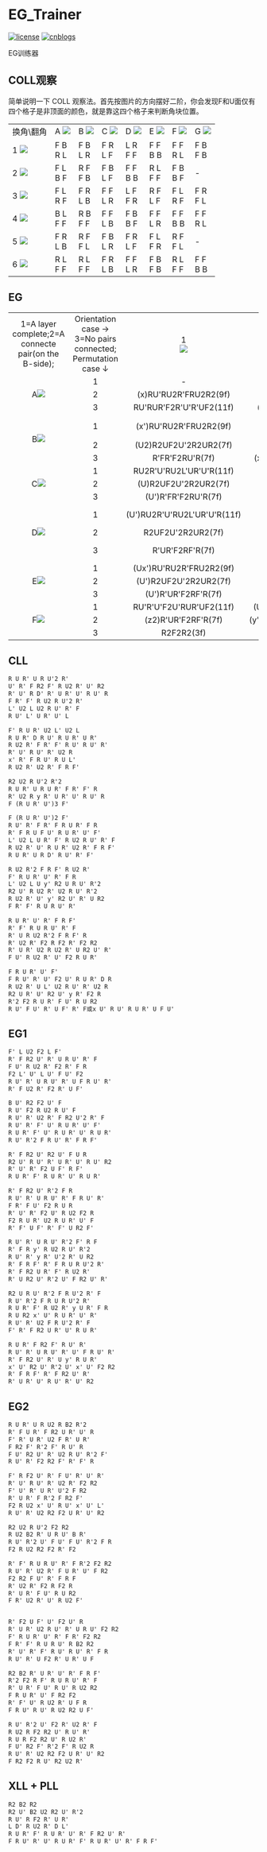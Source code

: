 # EG_Trainer
[![license](https://img.shields.io/github/license/MuGemSt/EG_Trainer.svg)](https://github.com/MuGemSt/EG_Trainer/blob/master/LICENSE)
[![cnblogs](https://img.shields.io/badge/cnblogs-18608067-075db3.svg)](https://www.cnblogs.com/Genius-Society/p/18608067)

EG训练器

## COLL观察
简单说明一下 COLL 观察法。首先按图片的方向摆好二阶，你会发现F和U面仅有四个格子是非顶面的颜色，就是靠这四个格子来判断角块位置。

<table>
    <tr>
        <td>换角\翻角</td>
        <td>A <img src="./src/image003.png"></td>
        <td>B <img src="./src/image005.png"></td>
        <td>C <img src="./src/image007.png"></td>
        <td>D <img src="./src/image009.png"></td>
        <td>E <img src="./src/image011.png"></td>
        <td>F <img src="./src/image013.png"></td>
        <td>G <img src="./src/image015.png"></td>
    </tr>
    <tr>
        <td>1 <img src="./src/image001.png"></td>
        <td>F B<br>R L</td>
        <td>F B<br>L R</td>
        <td>F R<br>L F</td>
        <td>L R<br>F F</td>
        <td>F F<br>B B</td>
        <td>F F<br>R L</td>
        <td>F B<br>F B</td>
    </tr>
    <tr>
        <td>2 <img src="./src/image017.png"></td>
        <td>F L<br>B F</td>
        <td>R F<br>F B</td>
        <td>F B<br>L F</td>
        <td>F F<br>B B</td>
        <td>R L<br>F F</td>
        <td>F B<br>B F</td>
        <td>-</td>
    </tr>
    <tr>
        <td>3 <img src="./src/image019.png"></td>
        <td>F L<br>R F</td>
        <td>F R<br>L B</td>
        <td>F F<br>L R</td>
        <td>L F<br>F R</td>
        <td>R F<br>L F</td>
        <td>F L<br>R F</td>
        <td>F R<br>F L</td>
    </tr>
    <tr>
        <td>4 <img src="./src/image021.png"></td>
        <td>B L<br>F F</td>
        <td>R B<br>F F</td>
        <td>F F<br>L B</td>
        <td>F B<br>B F</td>
        <td>F F<br>L R</td>
        <td>F F<br>B B</td>
        <td>F F<br>R L</td>
    </tr>
    <tr>
        <td>5 <img src="./src/image023.png"></td>
        <td>F R<br>L B</td>
        <td>R F<br>F L</td>
        <td>F B<br>L R</td>
        <td>F R<br>L F</td>
        <td>F L<br>F R</td>
        <td>R F<br>F L</td>
        <td>-</td>
    </tr>
    <tr>
        <td>6 <img src="./src/image025.png"></td>
        <td>R L<br>F F</td>
        <td>R L<br>F F</td>
        <td>F R<br>L B</td>
        <td>F F<br>L R</td>
        <td>F B<br>F B</td>
        <td>R L<br>F F</td>
        <td>F F<br>B B</td>
    </tr>
</table>

## EG
<table style="text-align: center;">
    <tr>
        <td>1=A layer complete;2=A connecte pair(on the B-side);</td>
        <td>Orientation case →<br>3=No pairs connected;<br>Permutation case ↓</td>
        <td>1<br><img src="./src/image027.png"></td>
        <td>2<br><img src="./src/image029.png"></td>
        <td>3<br><img src="./src/image031.png"></td>
        <td>4<br><img src="./src/image033.png"></td>
        <td>5<br><img src="./src/image035.png"></td>
        <td>6<br><img src="./src/image037.png"></td>
        <td>7<br><img src="./src/image039.png"></td>
        <td>8<br><img src="./src/image041.png"></td>
    </tr>
    <tr>
        <td rowspan="3">A<img src="./src/image027.png"></td>
        <td>1</td>
        <td>-</td>
        <td>RU&#39;2R&#39;U&#39;RU&#39;R&#39;(7f)</td>
        <td>R&#39;F2RUR&#39;FR(7f)</td>
        <td>(U&#39;)R2U&#39;RU2R&#39;U2RU&#39;R2(9f)</td>
        <td>RUR&#39;FU&#39;RU&#39;R&#39;U2F2(10f)</td>
        <td>R&#39;F2U2RUR&#39;UF&#39;R(9f)</td>
        <td>(U)FRUR&#39;U&#39;RUR&#39;U&#39;F&#39;(9f)</td>
        <td>R2U2RU2R2(5f)</td>
    </tr>
    <tr>
        <td>2</td>
        <td>(x)RU&#39;RU2R&#39;FRU2R2(9f)</td>
        <td>(U&#39;x)URU2R2F2U2RUR&#39;(9f)</td>
        <td>(U)R2U&#39;RU2R2F&#39;U&#39;F(8f)</td>
        <td>(U)R2UFU2R&#39;URU&#39;B(9f)</td>
        <td>R&#39;FUF&#39;R2URU2R2F (10f)</td>
        <td>R&#39;FU&#39;F&#39;R2U&#39;B2U2R&#39;F&#39;(10f)</td>
        <td>(x)URU2RU2F2R&#39;F&#39;R2 (9f)</td>
        <td>RU&#39;RF&#39;R&#39;FR2F(8f)</td>
    </tr>
    <tr>
        <td>3</td>
        <td>RU&#39;RUR&#39;F2R&#39;U&#39;R&#39;UF2(11f)</td>
        <td>(z&#39;)U2R&#39;UR&#39;F2UR&#39;FR2B(10f)</td>
        <td>R&#39;F2U&#39;FU2F&#39;U&#39;F2U&#39;R (10f)</td>
        <td>(x&#39;)U&#39;R&#39;FU&#39;RU2F&#39;RUR&#39;(10f)</td>
        <td>FRUR&#39;U&#39;FR&#39;2F2(8f)</td>
        <td>F2RU&#39;R&#39;FU&#39;R2B2R&#39;(9f)</td>
        <td>RU&#39;R2U&#39;F2R&#39;U2R&#39;F(9f)</td>
        <td>F2RU2R2F2R&#39;F2(7f)</td>
    </tr>
    <tr>
        <td rowspan="3">B<img src="./src/image045.png"></td>
        <td>1</td>
        <td>(x&#39;)RU&#39;RU2R&#39;FRU2R2(9f)</td>
        <td>(U)R&#39;FRF&#39;RUR&#39;(7f)</td>
        <td>(U&#39;)RU&#39;L&#39;UR&#39;U&#39;L(7f)</td>
        <td>(U&#39;)F&#39;RUR&#39;U&#39;R&#39;FR(8f)</td>
        <td>RU&#39;R&#39;U2R&#39;FRF2U2F(10f)</td>
        <td>(U2)R&#39;F&#39;RURU&#39;R&#39;F(8f)</td>
        <td>(U&#39;)R&#39;F2U2y&#39;R&#39;U2RU2RB(9f)</td>
        <td>（U2）RU&#39;R&#39;FU2R2FRU&#39;R(10f)</td>
    </tr>
    <tr>
        <td>2</td>
        <td>(U2)R2UF2U&#39;2R2UR2(7f)</td>
        <td>R&#39;URF2U2F&#39;UF2R2(9f)</td>
        <td>R&#39;FR&#39;F2R&#39;U&#39;F2R2FB(10f)</td>
        <td>R&#39;U2R&#39;F&#39;R2xU&#39;R&#39;U </td>
        <td>(U2)F2U&#39;FU2FRUR&#39; (8f)</td>
        <td>(U2)R&#39;U2FRF&#39;R&#39;FU&#39;R&#39;(9f)</td>
        <td>RU&#39;R&#39;URU&#39;R&#39;FRU&#39;R&#39;(11f)</td>
        <td>(U)R&#39;U&#39;R&#39;F2UF&#39;RF&#39;(8f)</td>
    </tr>
    <tr>
        <td>3</td>
        <td>R&#39;FR&#39;F2RU&#39;R(7f)</td>
        <td>(x)R&#39;UR&#39;UF2R2U&#39;B2R2U&#39;(10f) </td>
        <td>(U)RU2R&#39;F2R&#39;UR&#39;F(8f)</td>
        <td>(U&#39;)R2FU2FRUR2U&#39;R(9f)</td>
        <td>(x)R2U2R&#39;FU&#39;R&#39;U&#39;R&#39;F(9f)</td>
        <td>FU&#39;R2U&#39;R&#39;UR2F&#39;(8f)</td>
        <td>R&#39;UF&#39;RUR&#39;U2F2R(9f)</td>
        <td>(U2)R&#39;U2R&#39;FR2FR2UF&#39;(9f)</td>
    </tr>
    <tr>
        <td rowspan="3">C<img src="./src/image047.png"></td>
        <td>1</td>
        <td>RU2R&#39;U&#39;RU2L&#39;UR&#39;U&#39;R(11f)</td>
        <td>(U&#39;)R2FRU2F&#39;U2R&#39;F&#39;R2 (9f)</td>
        <td>(U&#39;)R&#39;F2RU2RU&#39;R&#39;F(8f)</td>
        <td>(U&#39;)R&#39;F2R2U2R&#39;UR&#39;F2RF&#39;(10f)</td>
        <td>FU&#39;RUR&#39;U&#39;F&#39;U2y&#39;RU&#39;R&#39;(11f)</td>
        <td>R&#39;F2R&#39;F2RU2R&#39;F2R2(9f)</td>
        <td>RU2R2FRU2y&#39;R&#39;U&#39;R2U&#39;R&#39;(11f)</td>
        <td>(U2)R&#39;U&#39;F2U&#39;F2UF2U2R(9f)</td>
    </tr>
    <tr>
        <td>2</td>
        <td>(U)R2UF2U&#39;2R2UR2(7f)</td>
        <td>R&#39;U&#39;R&#39;F&#39;UF2R2U&#39;R&#39;(9f)</td>
        <td>(U)R&#39;FU2R2BU&#39;(6f)</td>
        <td>FU&#39;RU&#39;R&#39;U&#39;F2R&#39;FR(10f)</td>
        <td>RU&#39;R&#39;FRU&#39;R2FR (9f)</td>
        <td>RU2R2FR&#39;FU&#39;F&#39;R2 (9f)</td>
        <td>R2U&#39;R2U&#39;FR2F2U&#39;RF(10f)</td>
        <td>(U2)RUR&#39;F&#39;RUR&#39;U&#39;RUR&#39;(11f)</td>
    </tr>
    <tr>
        <td>3</td>
        <td>(U&#39;)R&#39;FR&#39;F2RU&#39;R(7f)</td>
        <td>(U2)RUR&#39;UF2R&#39;UR&#39;F (9f)</td>
        <td>(x)U2R&#39;U2FU&#39;FUL(8f)</td>
        <td>(U&#39;)B&#39;U2R&#39;URU2B&#39;R2F2 </td>
        <td>(x)RU&#39;RBU2R&#39;FR&#39;FD (10f)</td>
        <td>R&#39;U&#39;F2U2F&#39;U&#39;FU&#39;FR (10f)</td>
        <td>RU2R&#39;UR2F2R&#39;U&#39;R&#39; (9f)</td>
        <td>R&#39;F2U2RU&#39;R&#39;FU&#39;R(9f)</td>
    </tr>
    <tr>
        <td rowspan="3">D<img src="./src/image049.png"></td>
        <td>1</td>
        <td>(U&#39;)RU2R&#39;U&#39;RU2L&#39;UR&#39;U&#39;R(11f)</td>
        <td>(U)F&#39;RUR&#39;U2R&#39;F2R(8f)</td>
        <td>(U&#39;)FR&#39;F&#39;RU&#39;2RU2R&#39;(8f)</td>
        <td>RU&#39;R&#39;U2F2U&#39;F&#39;DRU&#39;R</td>
        <td>(U2)R&#39;FU&#39;F&#39;RU&#39;R&#39;U2FR (10f)</td>
        <td>RUR&#39;U&#39;R&#39;FRF&#39;(8f)</td>
        <td>(U&#39;)R&#39;UR&#39;F&#39;R2U2F&#39;RUR&#39;(10f)</td>
        <td>RU&#39;R&#39;FU2R2FRU&#39;R(10f)</td>
    </tr>
    <tr>
        <td>2</td>
        <td>R2UF2U&#39;2R2UR2(7f)</td>
        <td>(z&#39;)U&#39;R&#39;F2U&#39;F2U2RF&#39;</td>
        <td>(U2)RU&#39;R&#39;F2U2FU&#39;F2(8f)</td>
        <td>(z&#39;)R2URU&#39;R2U&#39;F&#39;U&#39;F2 (9f)</td>
        <td>(U2)R&#39;FRU&#39;F2D&#39;LU&#39;R(9f)</td>
        <td>R2FR&#39;U&#39;R2U&#39;FR(8f)</td>
        <td>(x)UR&#39;U2RUF2U&#39;FRU&#39; (10f)</td>
        <td>(U&#39;)R&#39;U&#39;R&#39;F2UF&#39;RF&#39;(8f)</td>
    </tr>
    <tr>
        <td>3</td>
        <td>R&#39;UR&#39;F2RF&#39;R(7f)</td>
        <td>(x)F&#39;L&#39;U&#39;FU&#39;R2BR2(8f)</td>
        <td>(U&#39;)RU&#39;R&#39;UR2FU&#39;FUR&#39;(10f)</td>
        <td>(U&#39;)RU2R&#39;U2F&#39;U&#39;FR2F2B2 (10f)</td>
        <td>FU&#39;F&#39;R&#39;U2RU2R&#39;F2R(10f)</td>
        <td>FRUFU2FU2R&#39;F2 (9f)</td>
        <td>R2URUF2R&#39;UR&#39;UF&#39; (10f)</td>
        <td>R&#39;U2R&#39;FR2FR2UF&#39;(9f)</td>
    </tr>
    <tr>
        <td rowspan="3">E<img src="./src/image051.png"></td>
        <td>1</td>
        <td>(Ux&#39;)RU&#39;RU2R&#39;FRU2R2(9f)</td>
        <td>(U)RU&#39;2R&#39;U&#39;2R&#39;FRF&#39;(8f)</td>
        <td>(U&#39;)R2FRU2FU2R&#39;F&#39;R2(9f)</td>
        <td>(U2x&#39;)UR&#39;U&#39;LURU&#39;R&#39;(8f)</td>
        <td>(U&#39;)R&#39;U2F&#39;RU&#39;R&#39;FU2FR(10f)</td>
        <td>(z)RU2R&#39;U&#39;RU2L&#39;UR&#39;U&#39;R(11f)</td>
        <td>(U&#39;)R&#39;F2RU2RU&#39;R2F&#39;RUF(11f)</td>
        <td>R&#39;U&#39;F2U&#39;F2UF2U2R(9f)</td>
    </tr>
    <tr>
        <td>2</td>
        <td>(U&#39;)R2UF2U&#39;2R2UR2(7f)</td>
        <td>(z&#39;)RU&#39;R2U&#39;FU2R&#39;F2R (9f)</td>
        <td>(U2)R2FU&#39;RU&#39;RU&#39;B2(8f)</td>
        <td>R&#39;U2F2R&#39;FDRU&#39;R(9f)</td>
        <td>FRU2R&#39;F2RU2R&#39;F&#39;(9f)</td>
        <td>F&#39;RU2R&#39;F&#39;U2RUR&#39;(9f)</td>
        <td>(x)R&#39;U2RU&#39;FRF&#39;UF2U&#39; (10f)</td>
        <td>RUR&#39;F&#39;RUR&#39;U&#39;RUR&#39;(11f)</td>
    </tr>
    <tr>
        <td>3</td>
        <td>(U&#39;)R&#39;UR&#39;F2RF&#39;R(7f)</td>
        <td>(x)R2U&#39;R2U&#39;FRU2R&#39;F(9f)</td>
        <td>(U&#39;)R&#39;UR&#39;FR2U&#39;BU&#39;B&#39;(9f)</td>
        <td>(U2)R&#39;U2FU&#39;F&#39;U2F&#39;R(8f)</td>
        <td>R&#39;U&#39;R&#39;F2R2U2R&#39;FR(9f)</td>
        <td>R&#39;F2R&#39;F2RU2R (7f)</td>
        <td>RUR&#39;UR2F2R&#39;U2R&#39; (9f)</td>
        <td>(U2)R&#39;F2U2RU&#39;R&#39;FU&#39;R(9f)</td>
    </tr>
    <tr>
        <td rowspan="3">F<img src="./src/image053.png"></td>
        <td>1</td>
        <td>RU&#39;R&#39;U&#39;F2U&#39;RUR&#39;UF2(11f)</td>
        <td>(U&#39;)R U2R&#39;FR&#39;F&#39;RU&#39;R U&#39;R&#39;(11f)</td>
        <td>(U&#39;)F&#39;RU2R&#39;FU2F&#39;U&#39;F2(9f)</td>
        <td>(U)RU2R&#39;FRU2R2FR (9f)</td>
        <td>FRUR&#39;U&#39;F&#39;(6f)</td>
        <td>(U2)R2U2RU2R&#39;FRF&#39;U&#39;R&#39;(10f)</td>
        <td>(U&#39;)F2R2U&#39;R2FU2FR2U&#39;R2(10f)</td>
        <td>(y&#39;x&#39;)R2UF2U&#39;2R2UR2(7f)</td>
    </tr>
    <tr>
        <td>2</td>
        <td>(z2)R&#39;UR&#39;F2RF&#39;R(7f)</td>
        <td>(y&#39;U)R2UR2U&#39;RU2R&#39;U&#39;RUR&#39;(11f)</td>
        <td>(y&#39;)RU&#39;R&#39;URU2R&#39;UR2U&#39;R2(11f)</td>
        <td>F&#39;U&#39;RU2RUR&#39;F2(8f)</td>
        <td>(y&#39;)R2U&#39;R&#39;U2R&#39;U&#39;2R&#39;(7f)</td>
        <td>R&#39;FR2U&#39;FU2F&#39;R&#39;(8f)</td>
        <td>RU&#39;R2FR2U&#39;R&#39;(7f)</td>
        <td>R2UR&#39;U&#39;RF2U&#39;RUR(10f)</td>
    </tr>
    <tr>
        <td>3</td>
        <td>R2F2R2(3f)</td>
        <td>(U&#39;)R&#39;U&#39;RU&#39;R&#39;U&#39;2R&#39;F2R2(9f)</td>
        <td>R&#39;F2RUR&#39;FR&#39;F2R2(9f)</td>
        <td>RU2R&#39;U2F2R2BR&#39;U(9f)</td>
        <td>FU&#39;R2U&#39;R&#39;U2R&#39;U&#39;R2B&#39;(10f) </td>
        <td>R&#39;FR&#39;FU&#39;FUR2(8f)</td>
        <td>UR&#39;U2R2U&#39;R&#39;F2R2F&#39; (9f)</td>
        <td>R2F2U2RU2R2(6f)</td>
    </tr>
</table>

## CLL
```txt
R U R' U R U'2 R'
U' R' F R2 F' R U2 R' U' R2
R' U' R D' R' U R' U' R U' R
F R' F' R U2 R U'2 R'
L' U2 L U2 R U' R' F
R U' L' U R' U' L

F' R U R' U2 L' U2 L
R U R' D R U' R U R' U R'
R U2 R' F R' F' R U' R U' R'
R' U' R U' R' U2 R
x' R' F R U' R U L'
R U2 R' U2 R' F R F'

R2 U2 R U'2 R'2
R U R' U R U R' F R' F' R
R' U2 R y R' U R' U' R U' R
F (R U R' U')3 F'

F (R U R' U')2 F'
R U' R' F R' F R U R' F R
R' F R U F U' R U R' U' F'
L' U2 L U R' F' R U2 R U' R' F
R U2 R' U' R U R' U2 R' F R F'
R U R' U R D' R U' R' F'

R U2 R'2 F R F' R U2 R'
F' R U R' U' R' F R
L' U2 L U y' R2 U R U' R'2
R2 U' R U2 R' U2 R U' R'2
R U2 R' U' y' R2 U' R' U R2
F R' F' R U R U' R'

R U R' U' R' F R F'
R' F' R U R U' R' F
R' U R U2 R'2 F R F' R
R' U2 R' F2 R F2 R' F2 R2
R' U R' U2 R U2 R' U R2 U' R'
F U' R U2 R' U' F2 R U R'

F R U R' U' F'
F R U' R' U' F2 U' R U R' D R
R U2 R' U L' U2 R U' R' U2 R
R2 U R' U' R2 U' y R' F2 R
R'2 F2 R U R' F U' R U R2
R U' F U' R' U F' R' F或x U' R U' R U R' U F U'
```

## EG1
```txt
F' L U2 F2 L F'
R' F R2 U' R' U R U' R' F
F U' R U2 R' F2 R' F R
F2 L' U' L U' F U' F2
R U' R' U R U' R' U F R U' R'
R' F U2 R' F2 R' U F'

B U' R2 F2 U' F
R U' F2 R U2 R U' F
R U' R' U2 R' F R2 U'2 R' F
R U' R' F' U' R U R' U' F'
R U R' F' U' R U R' U' R U R'
R U' R'2 F R U' R' F R F'

R' F R2 U' R2 U' F U R
R2 U' R U' R' U R' U' R U' R2
R' U' R' F2 U F' R F'
R U R' F' R U R' U' R U R'

R' F R2 U' R'2 F R
R U' R' U R U' R' F R U' R'
F R' F U' F2 R U R
R' U' R' F2 U' R U2 F2 R
F2 R U R' U2 R U R' U' F
R' F' U F' R' F' U R2 F'

R U' R' U R U' R'2 F' R F
R' F R y' R U2 R U' R'2
R U' R' y R' U'2 R' U R2
R' F R F' R' F R U R U'2 R'
R' F R2 U R' F' R U2 R'
R' U R2 U' R'2 U' F R2 U' R'

R2 U R U' R'2 F R U'2 R' F
R U' R'2 F R U R U'2 R'
R U R' F' R U2 R' y U R' F R
R U R2 x' U' R U R' U' R'
R U' R' U2 F R U'2 R' F
F' R' F R2 U R' U' R U R'

R U R' F R2 F' R U' R'
R U' R' U R U' R' U' F R U' R'
R' F R2 U' R' U y' R U R'
x' U' R2 U' R'2 U' x' U' F2 R2
R' F R F' R' F R2 U' R'
R' U R' U' R U' R' U' R2
```

## EG2
```txt
R U R' U R U2 R B2 R'2
R' F U R' F R2 U R' U' R
F' R' U R' U2 F R' U R'
F R2 F' R'2 F' R U' R
F U' R2 U' R' U2 R U' R'2 F'
R U' R' F2 R2 F' R' F' R

F' R F2 U' R' F U' R' U' R'
R' U' R U' R' U2 R' F2 R2
F' U' R' U R' U'2 F R2
R' U R' F R'2 F R2 F'
F2 R U2 x' U' R U' x' U' L'
R U' R' U2 R2 F2 U R' U' R2

R2 U2 R U'2 F2 R2
R U2 B2 R' U R U' B R'
R U' R'2 U' F U' F U' R'2 F R
F2 R U2 R2 F2 R' F2

R' F' R U R U' R' F R'2 F2 R2
R U' R' U2 R' F U R' U' F R2
F2 R2 F U' R' F R F
R' U2 R' F2 R F2 R
R' U R' F U' R U R2
F R' U2 R' U' R U2 F'


R' F2 U F' U' F2 U' R
R' U R' U2 R U' R' U R U' F2 R2
F' R U R' U' R' F R' F2 R2
F R' F' R U R U' R B2 R2
R' U' R' F' R U' R U' R' F R
R U' R' U F2 R' U R' U F

R2 B2 R' U R' U' R' F R F'
R'2 F2 R F' R U R U' R' F
R' U R' F U' R U' R U2 R2
F R U R' U' F R2 F2
R' F' U' R U2 R' U F R
F R U' R U' R U2 R2 U F'

R U' R'2 U' F2 R' U2 R' F
R U2 R F2 R2 U' R U' R'
R U R F2 R2 U' R U2 R'
F U' R2 F' R'2 F' R U2 R
R U' R' U2 R2 F2 U R' U' R2
F R2 F2 R U' R2 U2 R'
```

## XLL + PLL
```txt
R2 B2 R2
R2 U' B2 U2 R2 U' R'2
R U' R F2 R' U R'
L D' R U2 R' D L'
R U R' F' R U R' U' R' F R2 U' R'
F R U' R' U' R U R' F' R U R' U' R' F R F'
```